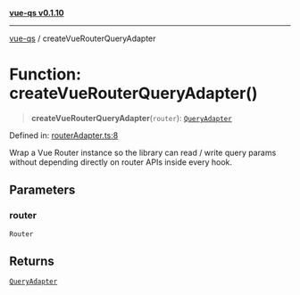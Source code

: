 [**vue-qs v0.1.10**](../README.md)

***

[vue-qs](../README.md) / createVueRouterQueryAdapter

# Function: createVueRouterQueryAdapter()

> **createVueRouterQueryAdapter**(`router`): [`QueryAdapter`](../type-aliases/QueryAdapter.md)

Defined in: [routerAdapter.ts:8](https://github.com/iamsomraj/vue-qs/blob/fa7480bd601b09f7ce1b80df8786e16589ef7fc2/src/routerAdapter.ts#L8)

Wrap a Vue Router instance so the library can read / write query params
without depending directly on router APIs inside every hook.

## Parameters

### router

`Router`

## Returns

[`QueryAdapter`](../type-aliases/QueryAdapter.md)
